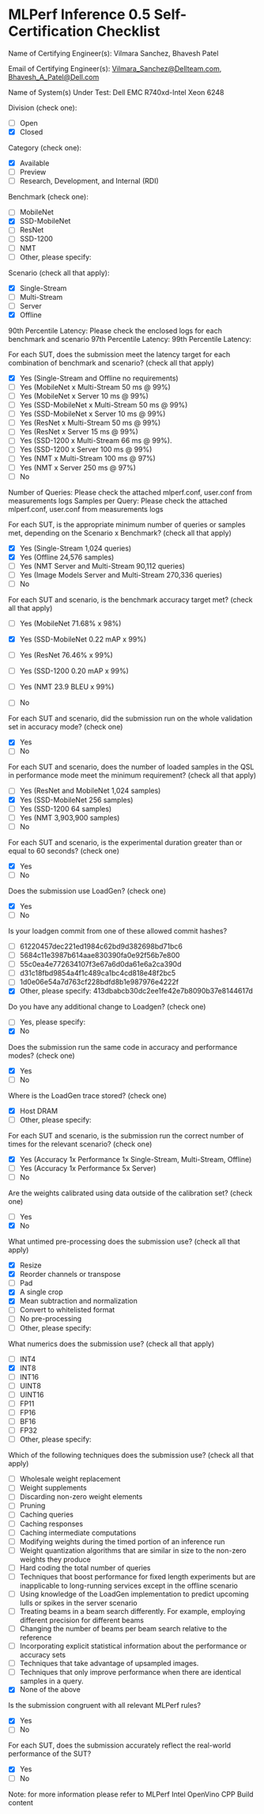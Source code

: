 # MLPerf Inference 0.5 Self-Certification Checklist

Name of Certifying Engineer(s): Vilmara Sanchez, Bhavesh Patel

Email of Certifying Engineer(s): Vilmara_Sanchez@Dellteam.com, Bhavesh_A_Patel@Dell.com

Name of System(s) Under Test: Dell EMC R740xd-Intel Xeon 6248

Division (check one):
- [ ] Open
- [x] Closed

Category (check one):
- [x] Available
- [ ] Preview
- [ ] Research, Development, and Internal (RDI)

Benchmark (check one):
- [ ] MobileNet
- [x] SSD-MobileNet
- [ ] ResNet
- [ ] SSD-1200
- [ ] NMT
- [ ] Other, please specify:

Scenario (check all that apply):
- [x] Single-Stream
- [ ] Multi-Stream
- [ ] Server
- [x] Offline

90th Percentile Latency: Please check the enclosed logs for each benchmark and scenario
97th Percentile Latency: 
99th Percentile Latency:


For each SUT, does the submission meet the latency target for each
combination of benchmark and scenario? (check all that apply)
- [x] Yes (Single-Stream and Offline no requirements)
- [ ] Yes (MobileNet x Multi-Stream 50 ms @ 99%)
- [ ] Yes (MobileNet x Server 10 ms @ 99%)
- [ ] Yes (SSD-MobileNet x Multi-Stream 50 ms @ 99%)
- [ ] Yes (SSD-MobileNet x Server 10 ms @ 99%)
- [ ] Yes (ResNet x Multi-Stream 50 ms @ 99%)
- [ ] Yes (ResNet x Server 15 ms @ 99%)
- [ ] Yes (SSD-1200 x Multi-Stream 66 ms @ 99%).
- [ ] Yes (SSD-1200 x Server 100 ms @ 99%)
- [ ] Yes (NMT x Multi-Stream 100 ms @ 97%)
- [ ] Yes (NMT x Server 250 ms @ 97%)
- [ ] No

Number of Queries: Please check the attached mlperf.conf, user.conf from measurements logs
Samples per Query: Please check the attached mlperf.conf, user.conf from measurements logs 

For each SUT, is the appropriate minimum number of queries or samples
met, depending on the Scenario x Benchmark? (check all that apply)
- [x] Yes (Single-Stream 1,024 queries)
- [x] Yes (Offline 24,576 samples)
- [ ] Yes (NMT Server and Multi-Stream 90,112 queries)
- [ ] Yes (Image Models Server and Multi-Stream 270,336 queries)
- [ ] No

For each SUT and scenario, is the benchmark accuracy target met?
(check all that apply)
- [ ] Yes (MobileNet 71.68% x 98%)
- [x] Yes (SSD-MobileNet 0.22 mAP x 99%)
- [ ] Yes (ResNet 76.46% x 99%)
- [ ] Yes (SSD-1200 0.20 mAP x 99%)
- [ ] Yes (NMT 23.9 BLEU x 99%)
- [ ] No


For each SUT and scenario, did the submission run on the whole
validation set in accuracy mode? (check one)
- [x] Yes
- [ ] No

For each SUT and scenario, does the number of loaded samples in the
QSL in performance mode meet the minimum requirement?  (check all that
apply)
- [ ] Yes (ResNet and MobileNet 1,024 samples)
- [x] Yes (SSD-MobileNet 256 samples)
- [ ] Yes (SSD-1200 64 samples)
- [ ] Yes (NMT 3,903,900 samples)
- [ ] No

For each SUT and scenario, is the experimental duration greater than
or equal to 60 seconds?  (check one)
- [x] Yes
- [ ] No

Does the submission use LoadGen? (check one)
- [x] Yes
- [ ] No

Is your loadgen commit from one of these allowed commit hashes?
- [ ] 61220457dec221ed1984c62bd9d382698bd71bc6
- [ ] 5684c11e3987b614aae830390fa0e92f56b7e800
- [ ] 55c0ea4e772634107f3e67a6d0da61e6a2ca390d
- [ ] d31c18fbd9854a4f1c489ca1bc4cd818e48f2bc5
- [ ] 1d0e06e54a7d763cf228bdfd8b1e987976e4222f
- [x] Other, please specify: 413dbabcb30dc2ee1fe42e7b8090b37e8144617d

Do you have any additional change to Loadgen? (check one)
- [ ] Yes, please specify:
- [x] No

Does the submission run the same code in accuracy and performance
modes? (check one)
- [x] Yes
- [ ] No

Where is the LoadGen trace stored? (check one)
- [x] Host DRAM
- [ ] Other, please specify:

For each SUT and scenario, is the submission run the correct number of
times for the relevant scenario? (check one)
- [x] Yes (Accuracy 1x Performance 1x Single-Stream, Multi-Stream,
Offline)
- [ ] Yes (Accuracy 1x Performance 5x Server)
- [ ] No

Are the weights calibrated using data outside of the calibration set?
(check one)
- [ ] Yes
- [x] No

What untimed pre-processing does the submission use? (check all that apply)
- [x] Resize
- [x] Reorder channels or transpose
- [ ] Pad
- [x] A single crop
- [x] Mean subtraction and normalization
- [ ] Convert to whitelisted format
- [ ] No pre-processing
- [ ] Other, please specify:

What numerics does the submission use? (check all that apply)
- [ ] INT4
- [x] INT8
- [ ] INT16
- [ ] UINT8
- [ ] UINT16
- [ ] FP11
- [ ] FP16
- [ ] BF16
- [ ] FP32
- [ ] Other, please specify:

Which of the following techniques does the submission use? (check all
that apply)
- [ ] Wholesale weight replacement
- [ ] Weight supplements
- [ ] Discarding non-zero weight elements
- [ ] Pruning
- [ ] Caching queries
- [ ] Caching responses
- [ ] Caching intermediate computations
- [ ] Modifying weights during the timed portion of an inference run
- [ ] Weight quantization algorithms that are similar in size to the
non-zero weights they produce
- [ ] Hard coding the total number of queries
- [ ] Techniques that boost performance for fixed length experiments but
are inapplicable to long-running services except in the offline
scenario
- [ ] Using knowledge of the LoadGen implementation to predict upcoming
lulls or spikes in the server scenario
- [ ] Treating beams in a beam search differently. For example,
employing different precision for different beams
- [ ] Changing the number of beams per beam search relative to the reference
- [ ] Incorporating explicit statistical information about the performance or accuracy sets
- [ ] Techniques that take advantage of upsampled images.
- [ ] Techniques that only improve performance when there are identical samples in a query.
- [x] None of the above

Is the submission congruent with all relevant MLPerf rules?
- [x] Yes
- [ ] No

For each SUT, does the submission accurately reflect the real-world
performance of the SUT?
- [x] Yes
- [ ] No

Note: for more information please refer to MLPerf Intel OpenVino CPP Build content
